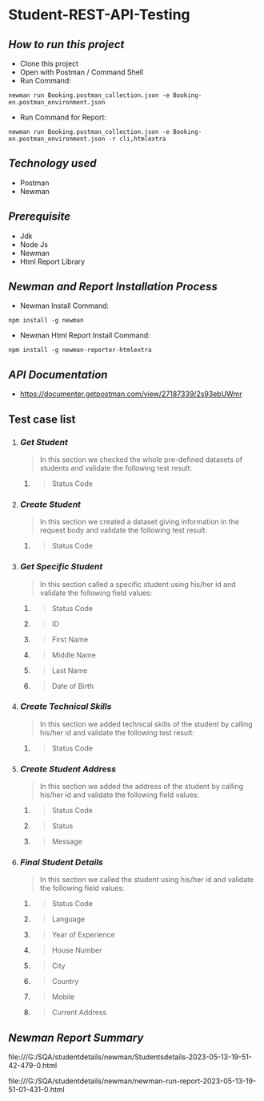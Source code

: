 # Student-REST-API-Testing

## ***How to run this project***
- Clone this project
- Open with Postman / Command Shell
- Run Command:  
```console 
newman run Booking.postman_collection.json -e Booking-en.postman_environment.json 
```
- Run Command for Report: 
```console 
newman run Booking.postman_collection.json -e Booking-en.postman_environment.json -r cli,htmlextra
```

## ***Technology used***
- Postman
- Newman

## ***Prerequisite***
- Jdk
- Node Js
- Newman
- Html Report Library

## ***Newman and Report Installation Process***
- Newman Install Command:
```console
npm install -g newman
```
- Newman Html Report Install Command:
```console
npm install -g newman-reporter-htmlextra
```

## ***API Documentation***
- https://documenter.getpostman.com/view/27187339/2s93ebUWmr

## Test case list
1. ### ***Get Student***
	> In this section we checked the whole pre-defined datasets of students and validate the following test result:
	1. > Status Code

2. ### ***Create Student***
	> In this section we created a dataset giving information in the request body and validate the following test result:
 	1. > Status Code

3. ### ***Get Specific Student***
  	> In this section called a specific student using his/her id and validate the following field values:
  	1. > Status Code
 	2. > ID
 	3. > First Name
 	4. > Middle Name
 	5. > Last Name
 	6. > Date of Birth

4. ### ***Create Technical Skills***
	> In this section we added technical skills of the student by calling his/her id and validate the following test result:
 	1. > Status Code
	
5. ### ***Create Student Address***
	> In this section we added the address of the student by calling his/her id and validate the following field values:
	1. > Status Code
 	2. > Status
 	3. > Message

6. ### ***Final Student Details***
	> In this section we called the student using his/her id and validate the following field values:
	1. > Status Code
 	2. > Language
	3. > Year of Experience
	4. > House Number
	5. > City
	6. > Country
	7. > Mobile
	8. > Current Address
	
## ***Newman Report Summary***
file:///G:/SQA/studentdetails/newman/Studentsdetails-2023-05-13-19-51-42-479-0.html

file:///G:/SQA/studentdetails/newman/newman-run-report-2023-05-13-19-51-01-431-0.html
